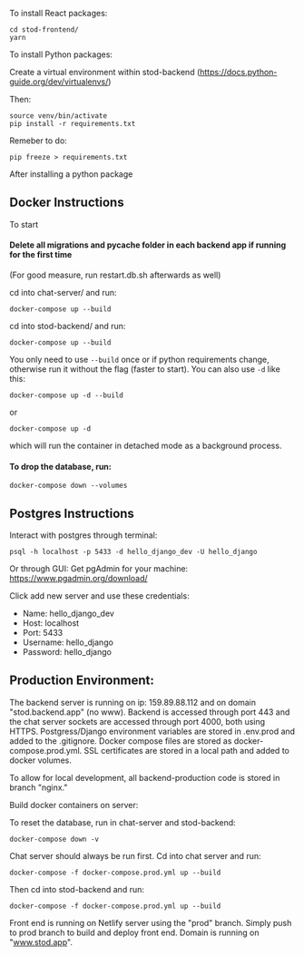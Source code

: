 To install React packages:

```
cd stod-frontend/
yarn
```

To install Python packages:

Create a virtual environment within stod-backend (https://docs.python-guide.org/dev/virtualenvs/)

Then:

```
source venv/bin/activate
pip install -r requirements.txt
```

Remeber to do:

```
pip freeze > requirements.txt
```

After installing a python package

## Docker Instructions

To start

#### Delete all migrations and pycache folder in each backend app if running for the first time
(For good measure, run restart.db.sh afterwards as well)

cd into chat-server/ and run:

```
docker-compose up --build
```

cd into stod-backend/ and run:

```
docker-compose up --build
```

You only need to use `--build` once or if python requirements change, otherwise run it without the flag (faster to start). You can also use `-d` like this:

```
docker-compose up -d --build
```

or

```
docker-compose up -d
```

which will run the container in detached mode as a background process.

#### To drop the database, run:
```
docker-compose down --volumes
```

## Postgres Instructions

Interact with postgres through terminal:

```
psql -h localhost -p 5433 -d hello_django_dev -U hello_django
```

Or through GUI:
Get pgAdmin for your machine: https://www.pgadmin.org/download/

Click add new server and use these credentials:

- Name: hello_django_dev
- Host: localhost
- Port: 5433
- Username: hello_django
- Password: hello_django


## Production Environment:
The backend server is running on ip: 159.89.88.112 and on domain "stod.backend.app" (no www). 
Backend is accessed through port 443 and the chat server sockets are accessed through port 4000, both using HTTPS.
Postgress/Django environment variables are stored in .env.prod and added to the .gitignore. 
Docker compose files are stored as docker-compose.prod.yml. 
SSL certificates are stored in a local path and added to docker volumes.

To allow for local development, all backend-production code is stored in branch "nginx."

Build docker containers on server:

To reset the database, run in chat-server and stod-backend:

```
docker-compose down -v
```

Chat server should always be run first. Cd into chat server and run:

```
docker-compose -f docker-compose.prod.yml up --build
```

Then cd into stod-backend and run:

```
docker-compose -f docker-compose.prod.yml up --build
```

Front end is running on Netlify server using the "prod" branch. Simply push to prod branch to build and deploy front end. Domain is running on "www.stod.app".
